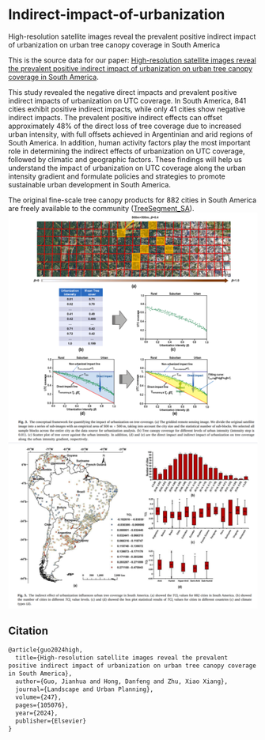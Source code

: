 # Indirect-impact-of-urbanization
 High-resolution satellite images reveal the prevalent positive indirect impact of urbanization on urban tree canopy coverage in South America


This is the source data for our paper: [High-resolution satellite images reveal the prevalent positive indirect impact of urbanization on urban tree canopy coverage in South America](https://www.sciencedirect.com/science/article/pii/S0169204624000756).

This study revealed the negative direct impacts and prevalent positive indirect impacts of urbanization on UTC coverage. In South America, 841 cities exhibit positive indirect impacts, while only 41 cities show negative indirect impacts. The prevalent positive indirect effects can offset approximately 48% of the direct loss of tree coverage due to increased urban intensity, with full offsets achieved in Argentinian and arid regions of South America. In addition, human activity factors play the most important role in determining the indirect effects of urbanization on UTC coverage, followed by climatic and geographic factors. These findings will help us understand the impact of urbanization on UTC coverage along the urban intensity gradient and formulate policies and strategies to promote sustainable urban development in South America.

The original fine-scale tree canopy products for 882 cities in South America are freely available to the community ([TreeSegment_SA](https://github.com/nkszjx/TreeSegment_SA)). 
![](fig1.png)
![](fig2.png)












## Citation

```
@article{guo2024high,
  title={High-resolution satellite images reveal the prevalent positive indirect impact of urbanization on urban tree canopy coverage in South America},
  author={Guo, Jianhua and Hong, Danfeng and Zhu, Xiao Xiang},
  journal={Landscape and Urban Planning},
  volume={247},
  pages={105076},
  year={2024},
  publisher={Elsevier}
}
```
